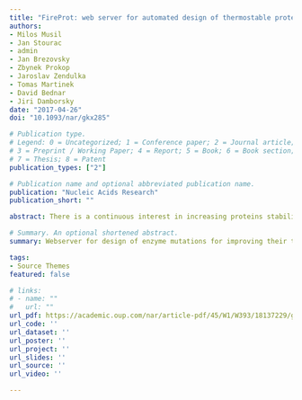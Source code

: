 ```yaml
---
title: "FireProt: web server for automated design of thermostable proteins"
authors:
- Milos Musil
- Jan Stourac
- admin
- Jan Brezovsky
- Zbynek Prokop
- Jaroslav Zendulka
- Tomas Martinek
- David Bednar
- Jiri Damborsky
date: "2017-04-26"
doi: "10.1093/nar/gkx285"

# Publication type.
# Legend: 0 = Uncategorized; 1 = Conference paper; 2 = Journal article;
# 3 = Preprint / Working Paper; 4 = Report; 5 = Book; 6 = Book section;
# 7 = Thesis; 8 = Patent
publication_types: ["2"]

# Publication name and optional abbreviated publication name.
publication: "Nucleic Acids Research"
publication_short: ""

abstract: There is a continuous interest in increasing proteins stability to enhance their usability in numerous biomedical and biotechnological applications. A number of in silico tools for the prediction of the effect of mutations on protein stability have been developed recently. However, only single-point mutations with a small effect on protein stability are typically predicted with the existing tools and have to be followed by laborious protein expression, purification, and characterization. Here, we present FireProt, a web server for the automated design of multiple-point thermostable mutant proteins that combines structural and evolutionary information in its calculation core. FireProt utilizes sixteen tools and three protein engineering strategies for making reliable protein designs. The server is complemented with interactive, easy-to-use interface that allows users to directly analyze and optionally modify designed thermostable mutants. FireProt is freely available at [http://loschmidt.chemi.muni.cz/fireprot](http://loschmidt.chemi.muni.cz/fireprot).

# Summary. An optional shortened abstract.
summary: Webserver for design of enzyme mutations for improving their thermal stability.

tags:
- Source Themes
featured: false

# links:
# - name: ""
#   url: ""
url_pdf: https://academic.oup.com/nar/article-pdf/45/W1/W393/18137229/gkx285.pdf
url_code: ''
url_dataset: ''
url_poster: ''
url_project: ''
url_slides: ''
url_source: ''
url_video: ''

---
```

